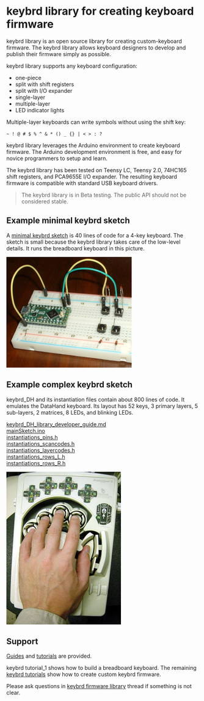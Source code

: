 keybrd library for creating keyboard firmware
=============================================
keybrd library is an open source library for creating custom-keyboard firmware.
The keybrd library allows keyboard designers to develop and publish their firmware simply as possible.

keybrd library supports any keyboard configuration:
* one-piece
* split with shift registers
* split with I/O expander
* single-layer
* multiple-layer
* LED indicator lights

Multiple-layer keyboards can write symbols without using the shift key:

    ~ ! @ # $ % ^ & * () _ {} | < > : ?

keybrd library leverages the Arduino environment to create keyboard firmware.
The Arduino development environment is free, and easy for novice programmers to setup and learn.

The keybrd library has been tested on Teensy LC, Teensy 2.0, 74HC165 shift registers, and PCA9655E I/O expander.
The resulting keyboard firmware is compatible with standard USB keyboard drivers.

> The keybrd library is in Beta testing.  The public API should not be considered stable.

Example minimal keybrd sketch
-----------------------------
A [minimal keybrd sketch](/tutorials/keybrd_1_breadboard/keybrd_1_breadboard.ino)
is 40 lines of code for a 4-key keyboard.
The sketch is small because the keybrd library takes care of the low-level details.
It runs the breadboard keyboard in this picture.

<img src="tutorials/keybrd_1_breadboard/breadboard_keyboard_2x2.JPG" title="breadboard keyboard" alt="breadboard keyboard" height="290" width="328">

Example complex keybrd sketch
-----------------------------
keybrd_DH and its instantiation files contain about 800 lines of code.
It emulates the DataHand keyboard.
Its layout has 52 keys, 3 primary layers, 5 sub-layers, 2 matrices, 8 LEDs, and blinking LEDs.

[keybrd_DH_library_developer_guide.md](https://github.com/wolfv6/keybrd_DH/blob/master/doc/keybrd_DH_library_developer_guide.md)<br>
[mainSketch.ino](https://github.com/wolfv6/keybrd_DH/blob/master/examples/keybrd_DH/mainSketch.cpp)<br>
[instantiations_pins.h](https://github.com/wolfv6/keybrd_DH/blob/master/src/instantiations_pins.h)<br>
[instantiations_scancodes.h](https://github.com/wolfv6/keybrd_DH/blob/master/src/instantiations_scancodes.h)<br>
[instantiations_layercodes.h](https://github.com/wolfv6/keybrd_DH/blob/master/src/instantiations_layercodes.h)<br>
[instantiations_rows_L.h](https://github.com/wolfv6/keybrd_DH/blob/master/src/instantiations_rows_L.h)<br>
[instantiations_rows_R.h](https://github.com/wolfv6/keybrd_DH/blob/master/src/instantiations_rows_R.h)

![hweller](images/datahand.jpg "DataHand")

Support
-------
[Guides](doc) and [tutorials](tutorials) are provided.

keybrd tutorial_1 shows how to build a breadboard keyboard.
The remaining [keybrd tutorials](tutorials) show how to create custom keybrd firmware.

Please ask questions in [keybrd firmware library](https://geekhack.org/index.php?topic=83599.0) thread if something is not clear.
